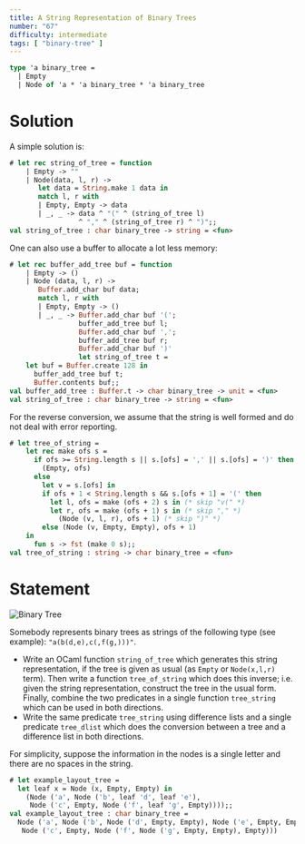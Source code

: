 ```yaml
---
title: A String Representation of Binary Trees
number: "67"
difficulty: intermediate
tags: [ "binary-tree" ]
---
```


```ocaml
type 'a binary_tree =
  | Empty
  | Node of 'a * 'a binary_tree * 'a binary_tree
```

# Solution

A simple solution is:

```ocaml
# let rec string_of_tree = function
    | Empty -> ""
    | Node(data, l, r) ->
       let data = String.make 1 data in
       match l, r with
       | Empty, Empty -> data
       | _, _ -> data ^ "(" ^ (string_of_tree l)
                 ^ "," ^ (string_of_tree r) ^ ")";;
val string_of_tree : char binary_tree -> string = <fun>
```

One can also use a buffer to allocate a lot less memory:

```ocaml
# let rec buffer_add_tree buf = function
    | Empty -> ()
    | Node (data, l, r) ->
       Buffer.add_char buf data;
       match l, r with
       | Empty, Empty -> ()
       | _, _ -> Buffer.add_char buf '(';
                 buffer_add_tree buf l;
                 Buffer.add_char buf ',';
                 buffer_add_tree buf r;
                 Buffer.add_char buf ')'
                 let string_of_tree t =
    let buf = Buffer.create 128 in
      buffer_add_tree buf t;
      Buffer.contents buf;;
val buffer_add_tree : Buffer.t -> char binary_tree -> unit = <fun>
val string_of_tree : char binary_tree -> string = <fun>
```

For the reverse conversion, we assume that the string is well formed
and do not deal with error reporting.

```ocaml
# let tree_of_string =
    let rec make ofs s =
      if ofs >= String.length s || s.[ofs] = ',' || s.[ofs] = ')' then
        (Empty, ofs)
      else
        let v = s.[ofs] in
        if ofs + 1 < String.length s && s.[ofs + 1] = '(' then
          let l, ofs = make (ofs + 2) s in (* skip "v(" *)
          let r, ofs = make (ofs + 1) s in (* skip "," *)
            (Node (v, l, r), ofs + 1) (* skip ")" *)
        else (Node (v, Empty, Empty), ofs + 1)
    in
      fun s -> fst (make 0 s);;
val tree_of_string : string -> char binary_tree = <fun>
```

# Statement

![Binary Tree](/media/problems/binary-tree.gif)

Somebody represents binary trees as strings of the following type (see
example): `"a(b(d,e),c(,f(g,)))"`.

* Write an OCaml function `string_of_tree` which generates this
 string representation,
 if the tree is given as usual (as `Empty` or `Node(x,l,r)` term).
 Then write a function `tree_of_string` which does this inverse;
 i.e. given the string
 representation, construct the tree in the usual form. Finally,
 combine the two predicates in a single function `tree_string` which
 can be used in both directions.
* Write the same predicate `tree_string` using difference lists and a
 single predicate `tree_dlist` which does the conversion between a
 tree and a difference list in both directions.

For simplicity, suppose the information in the nodes is a single letter
and there are no spaces in the string.

```ocaml
# let example_layout_tree =
  let leaf x = Node (x, Empty, Empty) in
    (Node ('a', Node ('b', leaf 'd', leaf 'e'),
     Node ('c', Empty, Node ('f', leaf 'g', Empty))));;
val example_layout_tree : char binary_tree =
  Node ('a', Node ('b', Node ('d', Empty, Empty), Node ('e', Empty, Empty)),
   Node ('c', Empty, Node ('f', Node ('g', Empty, Empty), Empty)))
```
